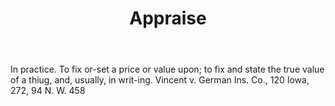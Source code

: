 ---
title: Appraise
letter: A
permalink: "/definitions/appraise.html"
body: In practice. To fix or-set a price or value upon; to fix and state the true
  value of a thiug, and, usually, in writ-ing. Vincent v. German Ins. Co., 120 Iowa,
  272, 94 N. W. 458
published_at: '2018-07-07'
layout: post
---